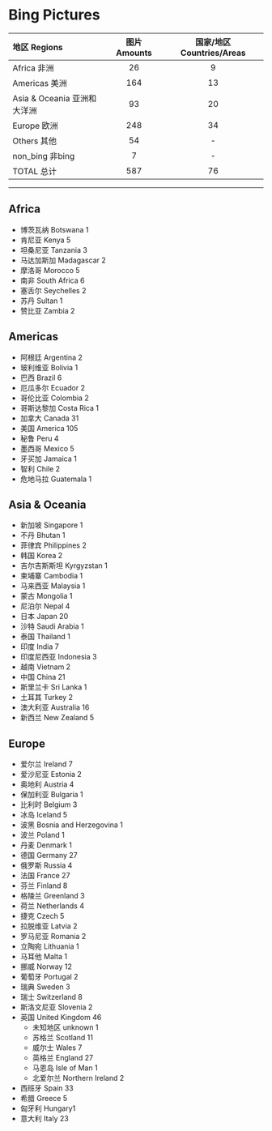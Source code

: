 ﻿# Bing Pictures

|地区 Regions  |图片 Amounts  |国家/地区 Countries/Areas  |
|:--|:--:|:--:|
|Africa 非洲  |26  |9|
|Americas 美洲  |164  |13  |
|Asia & Oceania 亚洲和大洋洲  |93  |20  |
|Europe 欧洲  |248 |34  |
|Others 其他  |54  |-  |
|non_bing  非bing  |7  |-  |
|TOTAL 总计  |587  |76  |


* * *
## Africa

* 博茨瓦纳 Botswana 1
* 肯尼亚 Kenya 5
* 坦桑尼亚 Tanzania 3
* 马达加斯加 Madagascar 2
* 摩洛哥 Morocco 5
* 南非 South Africa 6
* 塞舌尔 Seychelles 2
* 苏丹 Sultan 1
* 赞比亚 Zambia 2

## Americas

* 阿根廷 Argentina 2
* 玻利维亚 Bolivia 1
* 巴西 Brazil 6
* 厄瓜多尔 Ecuador 2
* 哥伦比亚 Colombia 2
* 哥斯达黎加 Costa Rica 1
* 加拿大 Canada 31
* 美国 America 105
* 秘鲁 Peru 4
* 墨西哥 Mexico 5
* 牙买加 Jamaica 1
* 智利 Chile 2
* 危地马拉 Guatemala 1

## Asia & Oceania

* 新加坡 Singapore 1
* 不丹 Bhutan 1
* 菲律宾 Philippines 2
* 韩国 Korea 2
* 吉尔吉斯斯坦 Kyrgyzstan 1
* 柬埔寨 Cambodia 1
* 马来西亚 Malaysia 1
* 蒙古 Mongolia 1
* 尼泊尔 Nepal 4
* 日本 Japan 20
* 沙特 Saudi Arabia 1
* 泰国 Thailand 1
* 印度 India 7
* 印度尼西亚 Indonesia 3
* 越南 Vietnam 2
* 中国 China 21
* 斯里兰卡 Sri Lanka 1
* 土耳其 Turkey 2
* 澳大利亚 Australia 16
* 新西兰 New Zealand 5

## Europe

* 爱尔兰 Ireland 7
* 爱沙尼亚 Estonia 2
* 奥地利 Austria 4
* 保加利亚 Bulgaria 1
* 比利时 Belgium 3
* 冰岛 Iceland 5
* 波黑 Bosnia and Herzegovina 1
* 波兰 Poland 1
* 丹麦 Denmark 1
* 德国 Germany 27
* 俄罗斯 Russia 4
* 法国 France 27
* 芬兰 Finland 8
* 格陵兰 Greenland 3
* 荷兰 Netherlands 4
* 捷克 Czech 5
* 拉脱维亚 Latvia 2
* 罗马尼亚 Romania 2
* 立陶宛 Lithuania 1
* 马耳他 Malta 1
* 挪威 Norway 12
* 葡萄牙 Portugal 2
* 瑞典 Sweden 3
* 瑞士 Switzerland 8
* 斯洛文尼亚 Slovenia 2
* 英国 United Kingdom 46
    - 未知地区 unknown 1
    - 苏格兰 Scotland 11
    - 威尔士 Wales 7
    - 英格兰 England 27
    - 马恩岛 Isle of Man 1
    - 北爱尔兰 Northern Ireland 2
* 西班牙 Spain 33
* 希腊 Greece 5
* 匈牙利 Hungary1
* 意大利 Italy 23
